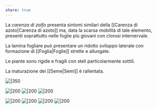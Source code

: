 ```yaml
---
share: true
---
```

La *carenza di zolfo* presenta sintomi similari della [[Carenza di azoto|Carenza di azoto]] ma, data la scarsa mobilità di tale elemento, presenti soprattutto nelle foglie più giovani con clorosi internervale.

La lamina fogliare può presentare un ridotto sviluppo laterale con formazione di [[Foglia|Foglie]] strette e allungate.

Le piante sono rigide e fragili con steli particolarmente sottili.

La maturazione dei [[Seme|Semi]] è rallentata.

![|350](c5bc533e4915488b80a1beb72eeeef41_MD5%201.png)

![|200](b68d33467ddff14e71e8446a8ad0a5b9_MD5%201.png)
![|200](7fc685858353ca76792f74f64e6f89c1_MD5%201.png)
![|200](f9c00f84aec9c974f5c54fdbe0d844fb_MD5%201.png)

![|200](66a21ee9705f3889d65bf046dacbe550_MD5%201.png)
![|200](d24f711c06daac1e2920825fb35132c2_MD5%201.png)
![|200](f77e7a26c682b13459a69d45676264b0_MD5%201.png)
![|200](91d3225f8de25281b97e56f9803f6696_MD5%201.png)